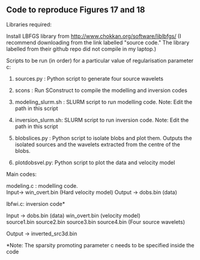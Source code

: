 ## Code to reproduce Figures 17 and 18

Libraries required:

Install LBFGS library from http://www.chokkan.org/software/liblbfgs/ (I recommend downloading from the link labelled "source code." The library labelled from their github repo did not compile in my laptop.)

Scripts to be run (in order) for a particular value of regularisation parameter c:

1. sources.py : Python script to generate four source wavelets

2. scons : Run SConstruct to compile the modelling and inversion codes

3. modeling_slurm.sh : SLURM script to run modelling code. Note: Edit the path in this script

4. inversion_slurm.sh: SLURM script to run inversion code. Note: Edit the path in this script

5. blobslices.py : Python script to isolate blobs and plot them. Outputs the isolated sources and the wavelets extracted from the centre of the blobs.

6. plotdobsvel.py: Python script to plot the data and velocity model


Main codes:

modeling.c : modelling code.  
Input->  win_overt.bin (Hard velocity model)  Output ->   dobs.bin (data)

lbfwi.c: inversion code*

Input -> dobs.bin (data) win_overt.bin (velocity model)  
source1.bin source2.bin source3.bin source4.bin (Four source wavelets)

Output -> inverted_src3d.bin

*Note: The sparsity promoting parameter c needs to be specified inside the code
